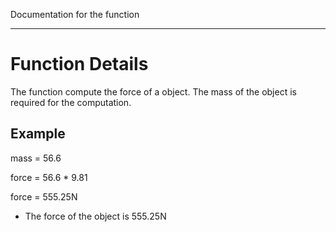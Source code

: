 Documentation for the function
*******************************

Function Details
================
The function compute the force of a object.
The mass of the object is required for the computation.

Example
-------
mass = 56.6

force = 56.6 * 9.81

force = 555.25N

* The force of the object is 555.25N